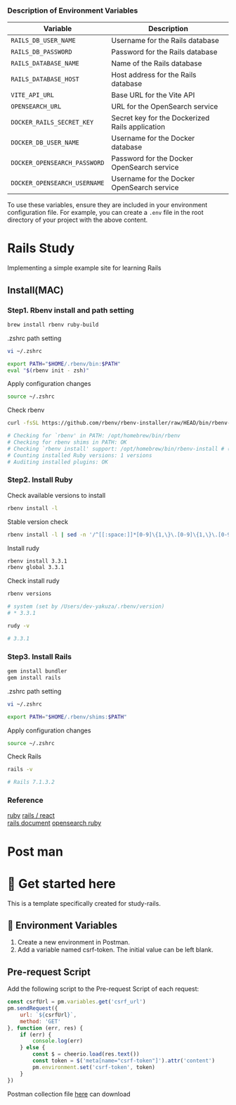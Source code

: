 ### Description of Environment Variables

| Variable                    | Description                                      |
|-----------------------------|--------------------------------------------------|
| `RAILS_DB_USER_NAME`        | Username for the Rails database                  |
| `RAILS_DB_PASSWORD`         | Password for the Rails database                  |
| `RAILS_DATABASE_NAME`       | Name of the Rails database                       |
| `RAILS_DATABASE_HOST`       | Host address for the Rails database              |
| `VITE_API_URL`              | Base URL for the Vite API                        |
| `OPENSEARCH_URL`            | URL for the OpenSearch service                   |
| `DOCKER_RAILS_SECRET_KEY`   | Secret key for the Dockerized Rails application  |
| `DOCKER_DB_USER_NAME`       | Username for the Docker database                 |
| `DOCKER_OPENSEARCH_PASSWORD`| Password for the Docker OpenSearch service       |
| `DOCKER_OPENSEARCH_USERNAME`| Username for the Docker OpenSearch service       |

To use these variables, ensure they are included in your environment configuration file. For example, you can create a `.env` file in the root directory of your project with the above content.


# Rails Study 

Implementing a simple example site for learning Rails

## Install(MAC)

### Step1. Rbenv install and path setting

```bash
brew install rbenv ruby-build
```

.zshrc path setting

```bash
vi ~/.zshrc
```

```bash
export PATH="$HOME/.rbenv/bin:$PATH"
eval "$(rbenv init - zsh)"
```

Apply configuration changes

```bash
source ~/.zshrc
```

Check rbenv

```bash
curl -fsSL https://github.com/rbenv/rbenv-installer/raw/HEAD/bin/rbenv-doctor | bash

# Checking for `rbenv' in PATH: /opt/homebrew/bin/rbenv
# Checking for rbenv shims in PATH: OK
# Checking `rbenv install' support: /opt/homebrew/bin/rbenv-install # (ruby-build 20240501)
# Counting installed Ruby versions: 1 versions
# Auditing installed plugins: OK
```

### Step2. Install Ruby


Check available versions to install

```bash
rbenv install -l
```

Stable version check

```bash
rbenv install -l | sed -n '/^[[:space:]]*[0-9]\{1,\}\.[0-9]\{1,\}\.[0-9]\{1,\}[[:space:]]*$/ h;${g;p;}'
```

Install rudy

```bash
rbenv install 3.3.1
rbenv global 3.3.1
```

Check install rudy

```bash
rbenv versions

# system (set by /Users/dev-yakuza/.rbenv/version)
# * 3.3.1

rudy -v 

# 3.3.1
```

### Step3. Install Rails


```bash
gem install bundler
gem install rails
```

.zshrc path setting

```bash
vi ~/.zshrc
```
```bash
export PATH="$HOME/.rbenv/shims:$PATH"
```

Apply configuration changes

```bash
source ~/.zshrc
```

Check Rails
```bash
rails -v

# Rails 7.1.3.2
```

### Reference 
[ruby](https://www.ruby-lang.org/en/documentation/)
[rails / react](https://tech.fusic.co.jp/posts/2022-07-07-vite-rails-react/)  
[rails document](https://guides.rubyonrails.org/)
[opensearch ruby](https://opensearch.org/docs/latest/clients/ruby/)

# Post man

# 🚀 Get started here

This is a template specifically created for study-rails.

## 🔖 Environment Variables

1. Create a new environment in Postman.
2. Add a variable named csrf-token. The initial value can be left blank.
    

## Pre-request Script

Add the following script to the Pre-request Script of each request:

``` javascript
const csrfUrl = pm.variables.get('csrf_url')
pm.sendRequest({
    url: `${csrfUrl}`,
    method: 'GET'
}, function (err, res) {
    if (err) {
        console.log(err)
    } else {
        const $ = cheerio.load(res.text())
        const token = $('meta[name="csrf-token"]').attr('content')
        pm.environment.set('csrf-token', token)
    }
})

```

Postman collection file [here](./postman_collection.json) can download
